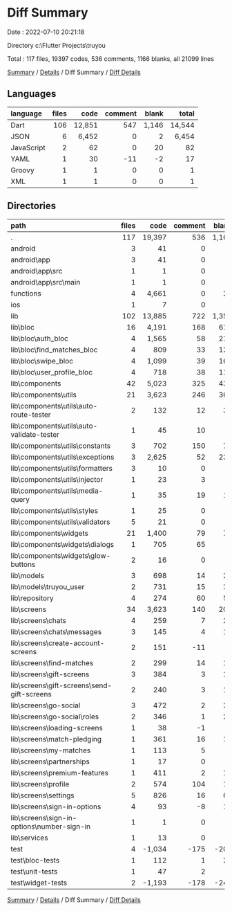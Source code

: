 # Diff Summary

Date : 2022-07-10 20:21:18

Directory c:\\Flutter Projects\\truyou

Total : 117 files,  19397 codes, 536 comments, 1166 blanks, all 21099 lines

[Summary](results.md) / [Details](details.md) / Diff Summary / [Diff Details](diff-details.md)

## Languages
| language | files | code | comment | blank | total |
| :--- | ---: | ---: | ---: | ---: | ---: |
| Dart | 106 | 12,851 | 547 | 1,146 | 14,544 |
| JSON | 6 | 6,452 | 0 | 2 | 6,454 |
| JavaScript | 2 | 62 | 0 | 20 | 82 |
| YAML | 1 | 30 | -11 | -2 | 17 |
| Groovy | 1 | 1 | 0 | 0 | 1 |
| XML | 1 | 1 | 0 | 0 | 1 |

## Directories
| path | files | code | comment | blank | total |
| :--- | ---: | ---: | ---: | ---: | ---: |
| . | 117 | 19,397 | 536 | 1,166 | 21,099 |
| android | 3 | 41 | 0 | 0 | 41 |
| android\\app | 3 | 41 | 0 | 0 | 41 |
| android\\app\\src | 1 | 1 | 0 | 0 | 1 |
| android\\app\\src\\main | 1 | 1 | 0 | 0 | 1 |
| functions | 4 | 4,661 | 0 | 21 | 4,682 |
| ios | 1 | 7 | 0 | 0 | 7 |
| lib | 102 | 13,885 | 722 | 1,351 | 15,958 |
| lib\\bloc | 16 | 4,191 | 168 | 617 | 4,976 |
| lib\\bloc\\auth_bloc | 4 | 1,565 | 58 | 213 | 1,836 |
| lib\\bloc\\find_matches_bloc | 4 | 809 | 33 | 123 | 965 |
| lib\\bloc\\swipe_bloc | 4 | 1,099 | 39 | 163 | 1,301 |
| lib\\bloc\\user_profile_bloc | 4 | 718 | 38 | 118 | 874 |
| lib\\components | 42 | 5,023 | 325 | 438 | 5,786 |
| lib\\components\\utils | 21 | 3,623 | 246 | 367 | 4,236 |
| lib\\components\\utils\\auto-route-tester | 2 | 132 | 12 | 31 | 175 |
| lib\\components\\utils\\auto-validate-tester | 1 | 45 | 10 | 7 | 62 |
| lib\\components\\utils\\constants | 3 | 702 | 150 | 74 | 926 |
| lib\\components\\utils\\exceptions | 3 | 2,625 | 52 | 230 | 2,907 |
| lib\\components\\utils\\formatters | 3 | 10 | 0 | 3 | 13 |
| lib\\components\\utils\\injector | 1 | 23 | 3 | 3 | 29 |
| lib\\components\\utils\\media-query | 1 | 35 | 19 | 13 | 67 |
| lib\\components\\utils\\styles | 1 | 25 | 0 | 4 | 29 |
| lib\\components\\utils\\validators | 5 | 21 | 0 | 2 | 23 |
| lib\\components\\widgets | 21 | 1,400 | 79 | 71 | 1,550 |
| lib\\components\\widgets\\dialogs | 1 | 705 | 65 | 9 | 779 |
| lib\\components\\widgets\\glow-buttons | 2 | 16 | 0 | 3 | 19 |
| lib\\models | 3 | 698 | 14 | 29 | 741 |
| lib\\models\\truyou_user | 2 | 731 | 15 | 34 | 780 |
| lib\\repository | 4 | 274 | 60 | 55 | 389 |
| lib\\screens | 34 | 3,623 | 140 | 203 | 3,966 |
| lib\\screens\\chats | 4 | 259 | 7 | 27 | 293 |
| lib\\screens\\chats\\messages | 3 | 145 | 4 | 14 | 163 |
| lib\\screens\\create-account-screens | 2 | 151 | -11 | 7 | 147 |
| lib\\screens\\find-matches | 2 | 299 | 14 | 15 | 328 |
| lib\\screens\\gift-screens | 3 | 384 | 3 | 19 | 406 |
| lib\\screens\\gift-screens\\send-gift-screens | 2 | 240 | 3 | 12 | 255 |
| lib\\screens\\go-social | 3 | 472 | 2 | 29 | 503 |
| lib\\screens\\go-social\\roles | 2 | 346 | 1 | 21 | 368 |
| lib\\screens\\loading-screens | 1 | 38 | -1 | 3 | 40 |
| lib\\screens\\match-pledging | 1 | 361 | 16 | 12 | 389 |
| lib\\screens\\my-matches | 1 | 113 | 5 | 2 | 120 |
| lib\\screens\\partnerships | 1 | 17 | 0 | 3 | 20 |
| lib\\screens\\premium-features | 1 | 411 | 2 | 19 | 432 |
| lib\\screens\\profile | 2 | 574 | 104 | 11 | 689 |
| lib\\screens\\settings | 5 | 826 | 16 | 60 | 902 |
| lib\\screens\\sign-in-options | 4 | 93 | -8 | 12 | 97 |
| lib\\screens\\sign-in-options\\number-sign-in | 1 | 1 | 0 | 0 | 1 |
| lib\\services | 1 | 13 | 0 | 5 | 18 |
| test | 4 | -1,034 | -175 | -205 | -1,414 |
| test\\bloc-tests | 1 | 112 | 1 | 29 | 142 |
| test\\unit-tests | 1 | 47 | 2 | 6 | 55 |
| test\\widget-tests | 2 | -1,193 | -178 | -240 | -1,611 |

[Summary](results.md) / [Details](details.md) / Diff Summary / [Diff Details](diff-details.md)